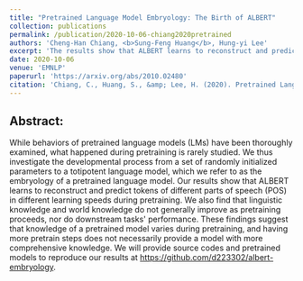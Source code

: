 ```yaml
---
title: "Pretrained Language Model Embryology: The Birth of ALBERT"
collection: publications
permalink: /publication/2020-10-06-chiang2020pretrained
authors: 'Cheng-Han Chiang, <b>Sung-Feng Huang</b>, Hung-yi Lee'
excerpt: 'The results show that ALBERT learns to reconstruct and predict tokens of different parts of speech (POS) in different learning speeds during pretraining, and it is found that linguistic knowledge and world knowledge do not generally improve as pretraining proceeds, nor do downstream tasks&apos; performance.'
date: 2020-10-06
venue: 'EMNLP'
paperurl: 'https://arxiv.org/abs/2010.02480'
citation: 'Chiang, C., Huang, S., &amp; Lee, H. (2020). Pretrained Language Model Embryology: The Birth of ALBERT. ArXiv, abs/2010.02480. '
---
```


Abstract:
---
While behaviors of pretrained language models (LMs) have been thoroughly examined, what happened during pretraining is rarely studied. We thus investigate the developmental process from a set of randomly initialized parameters to a totipotent language model, which we refer to as the embryology of a pretrained language model. Our results show that ALBERT learns to reconstruct and predict tokens of different parts of speech (POS) in different learning speeds during pretraining. We also find that linguistic knowledge and world knowledge do not generally improve as pretraining proceeds, nor do downstream tasks&apos; performance. These findings suggest that knowledge of a pretrained model varies during pretraining, and having more pretrain steps does not necessarily provide a model with more comprehensive knowledge. We will provide source codes and pretrained models to reproduce our results at https://github.com/d223302/albert-embryology.
